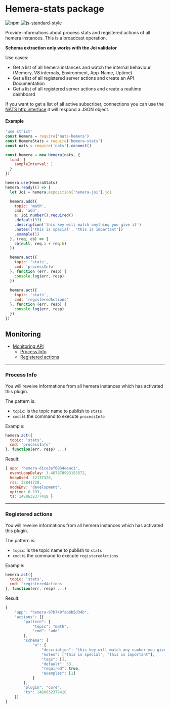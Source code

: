 # Hemera-stats package

[![npm](https://img.shields.io/npm/v/hemera-stats.svg?maxAge=3600)](https://www.npmjs.com/package/hemera-stats)
[![js-standard-style](https://img.shields.io/badge/code%20style-standard-brightgreen.svg)](http://standardjs.com)

Provide informations about process stats and registered actions of all hemera instances. This is a broadcast operation.

__Schema extraction only works with the Joi validator__

Use cases:

- Get a list of all hemera instances and watch the internal behaviour (Memory, V8 internals, Environment, App-Name, Uptime)
- Get a list of all registered server actions and create an API Documentation
- Get a list of all registered server actions and create a realtime dashboard

If you want to get a list of all active subscriber, connections you can use the [NATS http interface](http://nats.io/documentation/server/gnatsd-monitoring/) it will respond a JSON object.

#### Example

```js
'use strict'
const Hemera = require('nats-hemera')
const HemeraStats = require('hemera-stats')
const nats = require('nats').connect()

const hemera = new Hemera(nats, {
  load: {
    sampleInterval: 1
  }
})

hemera.use(HemeraStats)
hemera.ready(() => {
  let Joi = hemera.exposition['hemera-joi'].joi

  hemera.add({
    topic: 'math',
    cmd: 'add',
    a: Joi.number().required()
    .default(33)
    .description('this key will match anything you give it')
    .notes(['this is special', 'this is important'])
    .example(1)
  }, (req, cb) => {
    cb(null, req.a + req.b)
  })

  hemera.act({
    topic: 'stats',
    cmd: 'processInfo'
  }, function (err, resp) {
    console.log(err, resp)
  })
  
  hemera.act({
    topic: 'stats',
    cmd: 'registeredActions'
  }, function (err, resp) {
    console.log(err, resp)
  })
})
```

## Monitoring

* [Monitoring API](#monitoring-api)
  * [Process Info](#process-info)
  * [Registered actions](#registered-actions)


-------------------------------------------------------
### Process Info

You will reveive informations from all hemera instances which has activated this plugin.

The pattern is:

* `topic`: is the topic name to publish to `stats`
* `cmd`: is the command to execute `processInfo`

Example:
```js
hemera.act({
  topic: 'stats',
  cmd: 'processInfo'
}, function(err, resp) ...)
```
Result:
```js
{ app: 'hemera-d1ce3ef6834eeac1',
  eventLoopDelay: 3.487878993153572,
  heapUsed: 12137328,
  rss: 32841728,
  nodeEnv: 'development',
  uptime: 0.193,
  ts: 1488632377418 }
```

-------------------------------------------------------
### Registered actions

You will reveive informations from all hemera instances which has activated this plugin.

The pattern is:

* `topic`: is the topic name to publish to `stats`
* `cmd`: is the command to execute `registeredActions`

Example:
```js
hemera.act({
  topic: 'stats',
  cmd: 'registeredActions'
}, function(err, resp) ...)
```
Result:
```js
{
    "app": "hemera-97b748fab6b5d34b",
    "actions": [{
        "pattern": {
            "topic": "math",
            "cmd": "add"
        },
        "schema": {
            "a": {
                "description": "this key will match any number you give it",
                "notes": ["this is special", "this is important"],
                "tags": [],
                "default": 33,
                "required": true,
                "examples": [1]
            }
        },
        "plugin": "core",
        "ts": 1488632377418
    }]
}
```
